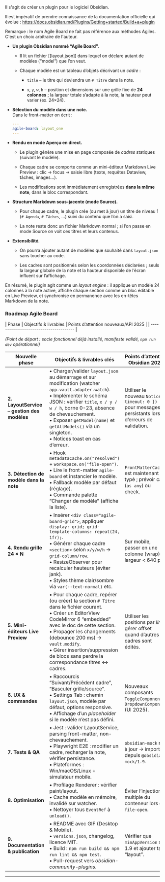 Il s'agit de créer un plugin pour le logiciel Obsidian.

Il est impératif de prendre connaissance de la documentation officielle qui évolue : https://docs.obsidian.md/Plugins/Getting+started/Build+a+plugin

Remarque : le nom Agile Board ne fait pas référence aux méthodes Agiles. C'est un choix arbitraire de l'auteur.

- **Un plugin Obsidian nommé “Agile Board”.**
    
    - Il lit un fichier [[layout.json]]  dans lequel on déclare autant de modèles (“model”) que l’on veut.
        
    - Chaque modèle est un tableau d’objets décrivant un _cadre_ :
        
        - `title` – le titre qui deviendra un `# Titre` dans la note.
            
        - `x`, `y`, `w`, `h` – position et dimensions sur une grille fixe de **24 colonnes** ; la largeur totale s’adapte à la note, la hauteur peut varier (ex. 24×24).
            
- **Sélection du modèle dans une note.**  
    Dans le front-matter on écrit :
    
    ```yaml
    ---
    agile-board: layout_one
    ---
    ```
    
- **Rendu en mode Aperçu en direct.**
    
    - Le plugin génère une mise en page composée de _cadres_ statiques (suivant le modèle).
        
    - Chaque cadre se comporte comme un mini-éditeur Markdown Live Preview : clic → focus → saisie libre (texte, requêtes Dataview, tâches, images…).
        
    - Les modifications sont immédiatement enregistrées **dans la même note**, dans le bloc correspondant.
        
- **Structure Markdown sous-jacente (mode Source).**
    
    - Pour chaque cadre, le plugin crée (ou met à jour) un titre de niveau 1 (`# Agenda`, `# Tâches`, …) suivi du contenu que l’on a saisi.
        
    - La note reste donc un fichier Markdown normal ; si l’on passe en mode Source on voit ces titres et leurs contenus.
        
- **Extensibilité.**
    
    - On pourra ajouter autant de modèles que souhaité dans `layout.json` sans toucher au code.
        
    - Les cadres sont positionnés selon les coordonnées déclarées ; seuls la largeur globale de la note et la hauteur disponible de l’écran influent sur l’affichage.
        

En résumé, le plugin agit comme un _layout engine_ : il applique un modèle 24 colonnes à la note active, affiche chaque section comme un bloc éditable en Live Preview, et synchronise en permanence avec les en-têtes Markdown de la note. 

### Roadmap **Agile Board**

| Phase                                   | Objectifs & livrables                                                                                                                                                                                                                                                                                                                                    | Points d’attention nouveaux/API 2025                                                                                                                            |
| --------------------------------------- | 


_(Point de départ : socle fonctionnel déjà installé, manifeste validé, `npm run dev` opérationnel)_

| Nouvelle phase                             | Objectifs & livrables clés                                                                                                                                                                                                                                                                                                            | Points d’attention Obsidian 2025                                                                     |
| ------------------------------------------ | ------------------------------------------------------------------------------------------------------------------------------------------------------------------------------------------------------------------------------------------------------------------------------------------------------------------------------------- | ---------------------------------------------------------------------------------------------------- |
| **2. LayoutService – gestion des modèles** | • Charger/valider `layout.json` au démarrage et sur modification (watcher `app.vault.adapter.watch`).  <br>• Implémenter le schéma JSON : vérifier `title`, `x / y / w / h`, borne 0-23, absence de chevauchement.  <br>• Exposer `getModel(name)` et `getAllModels()` via un singleton.  <br>• Notices toast en cas d’erreur.        | Utiliser le nouveau `Notice({ timeout: 0 })` pour messages persistants lors d’erreurs de validation. |
| **3. Détection de modèle dans la note**    | • Hook `metadataCache.on("resolved")` + `workspace.on("file-open")`.  <br>• Lire le front-matter `agile-board` et instancier le modèle.  <br>• Fallback modèle par défaut (réglage).  <br>• Commande palette “Changer de modèle” (affiche la liste).                                                                                  | `FrontMatterCache` est maintenant typé ; prévoir cast (`as any`) ou check.                           |
| **4. Rendu grille 24 × N**                 | • Insérer `<div class="agile-board-grid">`, appliquer `display: grid; grid-template-columns: repeat(24, 1fr);`.  <br>• Générer chaque cadre `<section>` selon `x/y/w/h` → `grid-column/row`.  <br>• ResizeObserver pour recalculer hauteurs (éviter jank).  <br>• Styles thème clair/sombre via `var(--text-normal)` etc.             | Sur mobile, passer en une colonne (wrap) si largeur < 640 px.                                        |
| **5. Mini-éditeurs Live Preview**          | • Pour chaque cadre, repérer (ou créer) la section `# Titre` dans le fichier courant.  <br>• Créer un EditorView CodeMirror 6 “embedded” avec le doc de cette section.  <br>• Propager les changements (debounce 200 ms) → `vault.modify`.  <br>• Gérer insertion/suppression de blocs sans perdre la correspondance titres ↔ cadres. | Utiliser les positions par _line_ ; gérer offset quand d’autres cadres sont édités.                  |
| **6. UX & commandes**                      | • Raccourcis “Suivant/Précédent cadre”, “Basculer grille/source”.  <br>• Settings Tab : chemin `layout.json`, modèle par défaut, options responsive.  <br>• Affichage d’un _placeholder_ si le modèle n’est pas défini.                                                                                                               | Nouveaux composants `ToggleComponent`, `DropdownComponent` (UI 2025).                                |
| **7. Tests & QA**                          | • Jest : valider LayoutService, parsing front-matter, non-chevauchement.  <br>• Playwright E2E : modifier un cadre, recharger la note, vérifier persistance.  <br>• Plateformes : Win/macOS/Linux + simulateur mobile.                                                                                                                | `obsidian-mock` mis à jour → importer depuis `@obsidian-mock/1.9`.                                   |
| **8. Optimisation**                        | • Profilage Renderer : vérifier paint/layout.  <br>• Cache modèle en mémoire, invalidé sur watcher.  <br>• Nettoyer tous `EventRef` à `unload()`.                                                                                                                                                                                     | Éviter l’injection multiple du conteneur lors de `file-open`.                                        |
| **9. Documentation & publication**         | • README avec GIF (Desktop & Mobile).  <br>• `versions.json`, changelog, licence MIT.  <br>• Build : `npm run build && npm run lint && npm test`.  <br>• Pull-request vers _obsidian-community-plugins_.                                                                                                                              | Vérifier que `minAppVersion` ≥ 1.9 et ajouter tag “layout”.                                          |


---


    
